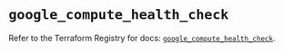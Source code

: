 # `google_compute_health_check`

Refer to the Terraform Registry for docs: [`google_compute_health_check`](https://registry.terraform.io/providers/hashicorp/google/6.46.0/docs/resources/compute_health_check).
